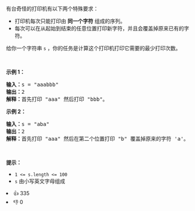 <p>有台奇怪的打印机有以下两个特殊要求：</p>

<ul> 
 <li>打印机每次只能打印由 <strong>同一个字符</strong> 组成的序列。</li> 
 <li>每次可以在从起始到结束的任意位置打印新字符，并且会覆盖掉原来已有的字符。</li> 
</ul>

<p>给你一个字符串 <code>s</code> ，你的任务是计算这个打印机打印它需要的最少打印次数。</p> &nbsp;

<p><strong>示例 1：</strong></p>

<pre>
<strong>输入：</strong>s = "aaabbb"
<strong>输出：</strong>2
<strong>解释：</strong>首先打印 "aaa" 然后打印 "bbb"。
</pre>

<p><strong>示例 2：</strong></p>

<pre>
<strong>输入：</strong>s = "aba"
<strong>输出：</strong>2
<strong>解释：</strong>首先打印 "aaa" 然后在第二个位置打印 "b" 覆盖掉原来的字符 'a'。
</pre>

<p>&nbsp;</p>

<p><strong>提示：</strong></p>

<ul> 
 <li><code>1 &lt;= s.length &lt;= 100</code></li> 
 <li><code>s</code> 由小写英文字母组成</li> 
</ul>

<div><li>👍 335</li><li>👎 0</li></div>